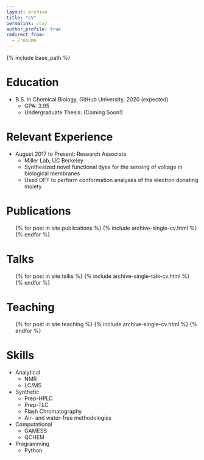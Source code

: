 ```yaml
---
layout: archive
title: "CV"
permalink: /cv/
author_profile: true
redirect_from:
  - /resume
---
```


{% include base_path %}

Education
======
* B.S. in Chemical Biology, GitHub University, 2020 (expected)
  * GPA: 3.95
  * Undergraduate Thesis: (Coming Soon!)

Relevant Experience
======
* August 2017 to Present: Research Associate
  * Miller Lab, UC Berkeley
  * Synthesized novel functional dyes for the sensing of voltage in biological membranes
  * Used DFT to perform conformation analyses of the electron donating moiety

Publications
======
  <ul>{% for post in site.publications %}
    {% include archive-single-cv.html %}
  {% endfor %}</ul>

Talks
======
  <ul>{% for post in site.talks %}
    {% include archive-single-talk-cv.html %}
  {% endfor %}</ul>

Teaching
======
  <ul>{% for post in site.teaching %}
    {% include archive-single-cv.html %}
  {% endfor %}</ul>

Skills
======
* Analytical
  * NMR
  * LC/MS
* Synthetic
  * Prep-HPLC
  * Prep-TLC
  * Flash Chromatography
  * Air- and water-free methodologies
* Computational
  * GAMESS
  * QCHEM
* Programming
  * Python
